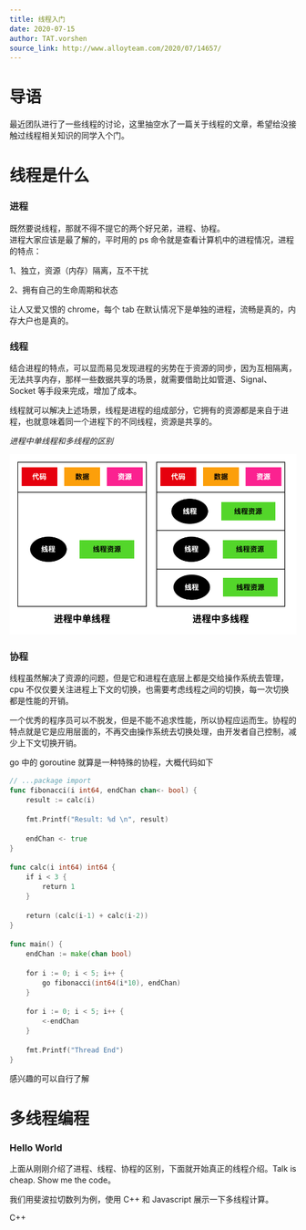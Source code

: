 ```yaml
---
title: 线程入门
date: 2020-07-15
author: TAT.vorshen
source_link: http://www.alloyteam.com/2020/07/14657/
---
```


<!-- {% raw %} - for jekyll -->

# 导语

最近团队进行了一些线程的讨论，这里抽空水了一篇关于线程的文章，希望给没接触过线程相关知识的同学入个门。

# 线程是什么

### 进程

既然要说线程，那就不得不提它的两个好兄弟，进程、协程。  
进程大家应该是最了解的，平时用的 ps 命令就是查看计算机中的进程情况，进程的特点：

1、独立，资源（内存）隔离，互不干扰

2、拥有自己的生命周期和状态

让人又爱又恨的 chrome，每个 tab 在默认情况下是单独的进程，流畅是真的，内存大户也是真的。

### 线程

结合进程的特点，可以显而易见发现进程的劣势在于资源的同步，因为互相隔离，无法共享内存，那样一些数据共享的场景，就需要借助比如管道、Signal、Socket 等手段来完成，增加了成本。

线程就可以解决上述场景，线程是进程的组成部分，它拥有的资源都是来自于进程，也就意味着同一个进程下的不同线程，资源是共享的。

_进程中单线程和多线程的区别_

![进程中单线程和多线程的区别](https://raw.githubusercontent.com/vorshen/blog/master/thread/assets/process_thread.png)

### 协程

线程虽然解决了资源的问题，但是它和进程在底层上都是交给操作系统去管理，cpu 不仅仅要关注进程上下文的切换，也需要考虑线程之间的切换，每一次切换都是性能的开销。

一个优秀的程序员可以不脱发，但是不能不追求性能，所以协程应运而生。协程的特点就是它是应用层面的，不再交由操作系统去切换处理，由开发者自己控制，减少上下文切换开销。

go 中的 goroutine 就算是一种特殊的协程，大概代码如下

```go
// ...package import
func fibonacci(i int64, endChan chan<- bool) {
    result := calc(i)
 
    fmt.Printf("Result: %d \n", result)
 
    endChan <- true
}
 
func calc(i int64) int64 {
    if i < 3 {
        return 1
    }
 
    return (calc(i-1) + calc(i-2))
}
 
func main() {
    endChan := make(chan bool)
 
    for i := 0; i < 5; i++ {
        go fibonacci(int64(i*10), endChan)
    }
 
    for i := 0; i < 5; i++ {
        <-endChan
    }
 
    fmt.Printf("Thread End")
}
```

感兴趣的可以自行了解

# 多线程编程

### Hello World

上面从刚刚介绍了进程、线程、协程的区别，下面就开始真正的线程介绍。Talk is cheap. Show me the code。

我们用斐波拉切数列为例，使用 C++ 和 Javascript 展示一下多线程计算。

C++


<!-- {% endraw %} - for jekyll -->
